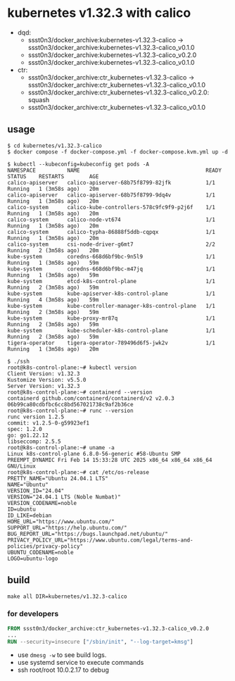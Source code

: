 # kubernetes v1.32.3 with calico

* dqd:
  * ssst0n3/docker_archive:kubernetes-v1.32.3-calico -> ssst0n3/docker_archive:kubernetes-v1.32.3-calico_v0.1.0
  * ssst0n3/docker_archive:kubernetes-v1.32.3-calico_v0.2.0
  * ssst0n3/docker_archive:kubernetes-v1.32.3-calico_v0.1.0
* ctr:
  * ssst0n3/docker_archive:ctr_kubernetes-v1.32.3-calico -> ssst0n3/docker_archive:ctr_kubernetes-v1.32.3-calico_v0.1.0
  * ssst0n3/docker_archive:ctr_kubernetes-v1.32.3-calico_v0.2.0: squash
  * ssst0n3/docker_archive:ctr_kubernetes-v1.32.3-calico_v0.1.0

## usage

```shell
$ cd kubernetes/v1.32.3-calico
$ docker compose -f docker-compose.yml -f docker-compose.kvm.yml up -d
```

```shell
$ kubectl --kubeconfig=kubeconfig get pods -A
NAMESPACE          NAME                                        READY   STATUS    RESTARTS        AGE
calico-apiserver   calico-apiserver-68b75f8799-82jfk           1/1     Running   1 (3m58s ago)   20m
calico-apiserver   calico-apiserver-68b75f8799-9dq4v           1/1     Running   1 (3m58s ago)   20m
calico-system      calico-kube-controllers-578c9fc9f9-p2j6f    1/1     Running   1 (3m58s ago)   20m
calico-system      calico-node-vt674                           1/1     Running   1 (3m58s ago)   20m
calico-system      calico-typha-86888f5ddb-cqpqx               1/1     Running   1 (3m58s ago)   20m
calico-system      csi-node-driver-g6mt7                       2/2     Running   2 (3m58s ago)   20m
kube-system        coredns-668d6bf9bc-9n5l9                    1/1     Running   1 (3m58s ago)   59m
kube-system        coredns-668d6bf9bc-m47jq                    1/1     Running   1 (3m58s ago)   59m
kube-system        etcd-k8s-control-plane                      1/1     Running   2 (3m58s ago)   59m
kube-system        kube-apiserver-k8s-control-plane            1/1     Running   4 (3m58s ago)   59m
kube-system        kube-controller-manager-k8s-control-plane   1/1     Running   2 (3m58s ago)   59m
kube-system        kube-proxy-mr87q                            1/1     Running   2 (3m58s ago)   59m
kube-system        kube-scheduler-k8s-control-plane            1/1     Running   2 (3m58s ago)   59m
tigera-operator    tigera-operator-789496d6f5-jwk2v            1/1     Running   1 (3m58s ago)   20m
```


```shell
$ ./ssh
root@k8s-control-plane:~# kubectl version
Client Version: v1.32.3
Kustomize Version: v5.5.0
Server Version: v1.32.3
root@k8s-control-plane:~# containerd --version
containerd github.com/containerd/containerd/v2 v2.0.3 06b99ca80cdbfbc6cc8bd567021738c9af2b36ce
root@k8s-control-plane:~# runc --version
runc version 1.2.5
commit: v1.2.5-0-g59923ef1
spec: 1.2.0
go: go1.22.12
libseccomp: 2.5.5
root@k8s-control-plane:~# uname -a
Linux k8s-control-plane 6.8.0-56-generic #58-Ubuntu SMP PREEMPT_DYNAMIC Fri Feb 14 15:33:28 UTC 2025 x86_64 x86_64 x86_64 GNU/Linux
root@k8s-control-plane:~# cat /etc/os-release
PRETTY_NAME="Ubuntu 24.04.1 LTS"
NAME="Ubuntu"
VERSION_ID="24.04"
VERSION="24.04.1 LTS (Noble Numbat)"
VERSION_CODENAME=noble
ID=ubuntu
ID_LIKE=debian
HOME_URL="https://www.ubuntu.com/"
SUPPORT_URL="https://help.ubuntu.com/"
BUG_REPORT_URL="https://bugs.launchpad.net/ubuntu/"
PRIVACY_POLICY_URL="https://www.ubuntu.com/legal/terms-and-policies/privacy-policy"
UBUNTU_CODENAME=noble
LOGO=ubuntu-logo
```

## build

```shell
make all DIR=kubernetes/v1.32.3-calico
```


### for developers

```dockerfile
FROM ssst0n3/docker_archive:ctr_kubernetes-v1.32.3-calico_v0.2.0
...
RUN --security=insecure ["/sbin/init", "--log-target=kmsg"]
```

* use `dmesg -w` to see build logs.
* use systemd service to execute commands
* ssh root/root 10.0.2.17 to debug
